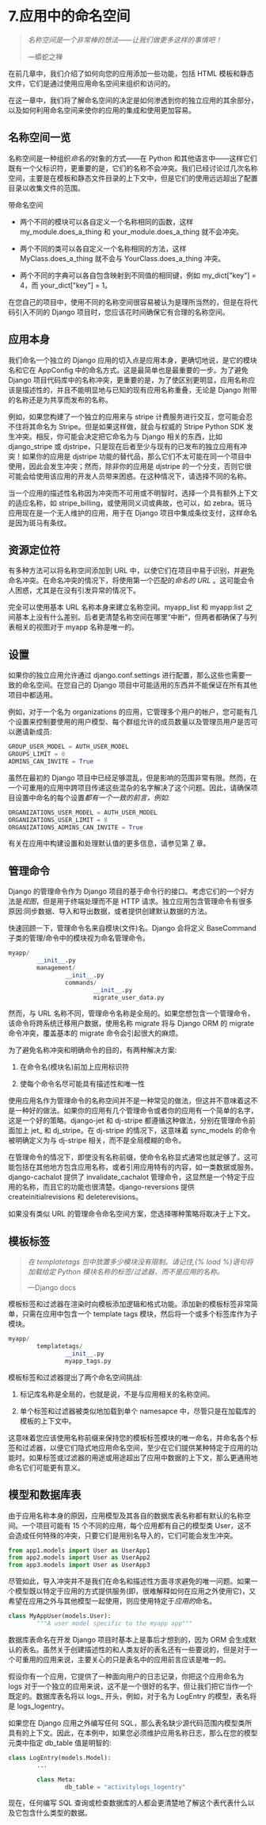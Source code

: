 # 7.应用中的命名空间

> *名称空间是一个非常棒的想法——让我们做更多这样的事情吧！*
> 
> —蟒蛇之禅

在前几章中，我们介绍了如何向您的应用添加一些功能，包括 HTML 模板和静态文件，它们是通过使用应用命名空间来组织和访问的。

在这一章中，我们将了解命名空间的决定是如何渗透到你的独立应用的其余部分，以及如何利用命名空间来使你的应用的集成和使用更加容易。

## 名称空间一览

名称空间是一种组织*命名的*对象的方式——在 Python 和其他语言中——这样它们既有一个父标识符，更重要的是，它们的名称不会冲突。我们已经讨论过几次名称空间，主要是在模板和静态文件目录的上下文中，但是它们的使用远远超出了配置目录以收集文件的范围。

带命名空间

*   两个不同的模块可以各自定义一个名称相同的函数，这样 my_module.does_a_thing 和 your_module.does_a_thing 就不会冲突。

*   两个不同的类可以各自定义一个名称相同的方法，这样 MyClass.does_a_thing 就不会与 YourClass.does_a_thing 冲突。

*   两个不同的字典可以各自包含映射到不同值的相同键，例如 my_dict["key"] = 4，而 your_dict["key"] = 1。

在您自己的项目中，使用不同的名称空间很容易被认为是理所当然的，但是在将代码引入不同的 Django 项目时，您应该花时间确保它有合理的名称空间。

## 应用本身

我们命名一个独立的 Django 应用的切入点是应用本身，更确切地说，是它的模块名和它在 AppConfig 中的命名方式。这是最简单也是最重要的一步。为了避免 Django 项目代码库中的名称冲突，更重要的是，为了使区别更明显，应用名称应该是描述性的，并且不能明显地与已知的现有应用名称重叠，无论是 Django 附带的名称还是为共享而发布的名称。

例如，如果您构建了一个独立的应用来与 stripe 计费服务进行交互，您可能会忍不住将其命名为 Stripe。但是如果这样做，就会与权威的 Stripe Python SDK 发生冲突。相反，你可能会决定把它命名为与 Django 相关的东西，比如 django_stripe 或 djstripe，只是现在后者至少与现有的已发布的独立应用有冲突！如果你的应用是 djstripe 功能的替代品，那么它们不太可能在同一个项目中使用，因此会发生冲突；然而，除非你的应用是 djstripe 的一个分支，否则它很可能会给使用该应用的开发人员带来困惑。在这种情况下，请选择不同的名称。

当一个应用的描述性名称因为冲突而不可用或不明智时，选择一个具有额外上下文的适应名称，如 stripe_billing，或使用同义词或典故，也可以，如 zebra。斑马应用现在是一个无人维护的应用，用于在 Django 项目中集成条纹支付，这样命名是因为斑马有条纹。

## 资源定位符

有多种方法可以将名称空间添加到 URL 中，以使它们在项目中易于识别，并避免命名冲突。在命名冲突的情况下，将使用第一个匹配的*命名的 URL* 。这可能会令人困惑，尤其是在没有引发异常的情况下。

完全可以使用基本 URL 名称本身来建立名称空间。myapp_list 和 myapp:list 之间基本上没有什么差别。后者更清楚名称空间在哪里“中断”，但两者都确保了与列表相关的视图对于 myapp 名称是唯一的。

## 设置

如果你的独立应用允许通过 django.conf.settings 进行配置，那么这些也需要一致的命名空间。在您自己的 Django 项目中可能适用的东西并不能保证在所有其他项目中都适用。

例如，对于一个名为 organizations 的应用，它管理多个用户的帐户，您可能有几个设置来控制要使用的用户模型、每个群组允许的成员数量以及管理员用户是否可以邀请新成员:

```py
GROUP_USER_MODEL = AUTH_USER_MODEL
GROUPS_LIMIT = 8
ADMINS_CAN_INVITE = True

```

虽然在最初的 Django 项目中已经足够混乱，但是影响的范围非常有限。然而，在一个可重用的应用中跨项目传递这些混杂的名字解决了这个问题。因此，请确保项目设置中命名的每个设置*都有一个一致的前言，例如:*

```py
ORGANIZATIONS_USER_MODEL = AUTH_USER_MODEL
ORGANIZATIONS_USER_LIMIT = 8
ORGANIZATIONS_ADMINS_CAN_INVITE = True

```

有关在应用中构建设置和处理默认值的更多信息，请参见第 [7](07.html) 章。

## 管理命令

Django 的管理命令作为 Django 项目的基于命令行的接口。考虑它们的一个好方法是*视图*，但是用于终端处理而不是 HTTP 请求。独立应用包含管理命令有很多原因:同步数据、导入和导出数据，或者提供创建默认数据的方法。

快速回顾一下，管理命令名来自模块(文件)名。Django 会将定义 BaseCommand 子类的管理/命令中的模块视为命名管理命令。

```py
myapp/
        __init__.py
        management/
                __init__.py
                commands/
                        __init__.py
                        migrate_user_data.py

```

然而，与 URL 名称不同，管理命令名称是全局的。如果您想包含一个管理命令，该命令将跨系统迁移用户数据，使用名称 migrate 将与 Django ORM 的 migrate 命令冲突，覆盖基本的 migrate 命令会引起很大的麻烦。

为了避免名称冲突和明确命令的目的，有两种解决方案:

1.  在命令名(模块名)前加上应用标识符

2.  使每个命令名尽可能具有描述性和唯一性

使用应用名作为管理命令的名称空间并不是一种常见的做法，但这并不意味着这不是一种好的做法。如果你的应用有几个管理命令或者你的应用有一个简单的名字，这是一个好的策略。django-jet 和 dj-stripe 都遵循这种做法，分别在管理命令前面加上 jet_ 和 dj_stripe。在 dj-stripe 的情况下，这意味着 sync_models 的命令被明确定义为与 dj-stripe 相关，而不是全局模糊的命令。

在管理命令的情况下，即使没有名称前缀，使命令名称显式通常也就足够了。这可能包括在其他地方包含应用名称，或者引用应用特有的内容，如一类数据或服务。django-cachalot 提供了 invalidate_cachalot 管理命令，这显然是一个特定于应用的名称，而且它的功能也很清楚。django-reversions 提供 createinitialrevisions 和 deleterevisions。

如果没有类似 URL 的管理命令命名空间方案，您选择哪种策略将取决于上下文。

## 模板标签

> *在 templatetags 包中放置多少模块没有限制。请记住,{% load %}语句将加载给定 Python 模块名称的标签/过滤器，而不是应用的名称。*
> 
> —Django docs

模板标签和过滤器在渲染时向模板添加逻辑和格式功能。添加新的模板标签非常简单，只需在应用中包含一个 template tags 模块，然后将一个或多个标签库作为子模块。

```py
myapp/
        templatetags/
                __init__.py
                myapp_tags.py

```

模板标签和过滤器提出了两个命名空间挑战:

1.  标记库名称是全局的，也就是说，不是与应用相关的名称空间。

2.  单个标签和过滤器被类似地加载到单个 namesapce 中，尽管只是在加载库的模板的上下文中。

这意味着您应该使用名称前缀来保持您的模板标签模块的唯一命名，并命名各个标签和过滤器，以便它们隐式地应用命名空间，至少在它们提供某种特定于应用的功能时。如果标签或过滤器的用途或用途超出了应用中数据的上下文，那么更通用地命名它们可能更有意义。

## 模型和数据库表

由于应用名称本身的原因，应用模型及其各自的数据库表名称都有默认的名称空间。一个项目可能有 15 个不同的应用，每个应用都有自己的模型类 User，这不会造成任何特殊的冲突，只要它们是用别名导入的，它们可能会发生冲突。

```py
from app1.models import User as UserApp1
from app2.models import User as UserApp2
from app3.models import User as UserApp3

```

尽管如此，导入冲突并不是我们在命名和描述性方面寻求避免的唯一问题。如果一个模型既以特定于应用的方式提供服务(即，很难解释如何在应用之外使用它)，又希望在应用之外与其他模型一起使用，则应使用特定于*应用的*命名。

```py
class MyAppUser(models.User):
        """A user model specific to the myapp app"""

```

数据库表命名在开发 Django 项目时基本上是事后才想到的，因为 ORM 会生成默认的表名。虽然关于创建描述性的和人类友好的表名还有一些要说的，但是对于一个可重用的应用来说，主要关心的只是表名中的应用前言应该是唯一的。

假设你有一个应用，它提供了一种面向用户的日志记录，你把这个应用命名为 logs 对于一个独立的应用来说，这不是一个很好的名字，但让我们把它当作一个既定的。数据库表名将以 logs_ 开头，例如，对于名为 LogEntry 的模型，表名将是 logs_logentry。

如果您在 Django 应用之外编写任何 SQL，那么表名缺少源代码范围内模型类所具有的上下文。因此，在本例中，如果您必须维护应用名称日志，那么在您的模型元类中指定 db_table 值是明智的:

```py
class LogEntry(models.Model):
        ...

        class Meta:
                db_table = "activitylogs_logentry"

```

现在，任何编写 SQL 查询或检查数据库的人都会更清楚地了解这个表代表什么以及它包含什么类型的数据。